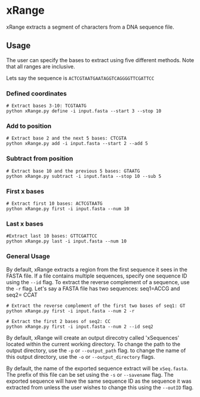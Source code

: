 # xRange
xRange extracts a segment of characters from a DNA sequence file.

## Usage
The user can specify the bases to extract using five different methods. Note that all ranges are inclusive.

Lets say the sequence is `ACTCGTAATGAATAGGTCAGGGGTTCGATTCC`
### Defined coordinates
```
# Extract bases 3-10: TCGTAATG
python xRange.py define -i input.fasta --start 3 --stop 10
```

### Add to position
```
# Extract base 2 and the next 5 bases: CTCGTA
python xRange.py add -i input.fasta --start 2 --add 5
```

### Subtract from position
```
# Extract base 10 and the previous 5 bases: GTAATG
python xRange.py subtract -i input.fasta --stop 10 --sub 5
```

### First x bases
```
# Extract first 10 bases: ACTCGTAATG
python xRange.py first -i input.fasta --num 10
```

### Last x bases
```
#Extract last 10 bases: GTTCGATTCC
python xRange.py last -i input.fasta --num 10
```


### General Usage
By default, xRange extracts a region from the first sequence it sees in the FASTA file. If a file contains multiple sequences, specify one sequence ID using the `--id` flag. To extract the reverse complement of a sequence, use the `-r` flag. Let's say a FASTA file has two sequences: seq1=ACCG and seq2= CCAT
```
# Extract the reverse complement of the first two bases of seq1: GT
python xRange.py first -i input.fasta --num 2 -r

# Extract the first 2 bases of seq2: CC
python xRange.py first -i input.fasta --num 2 --id seq2

```

By default, xRange will create an output direcotry called 'xSequences' located within the current working directory. To change the path to the output directory, use the `-p` or `--output_path` flag. to change the name of this output directory, use the `-o` or `--output_directory` flags.

By default, the name of the exported sequence extract will be `xSeq.fasta`. The prefix of this file can be set using the `-s` or `--savename` flag. The exported sequence will have the same sequence ID as the sequence it was extracted from unless the user wishes to change this using the `--outID` flag. 
